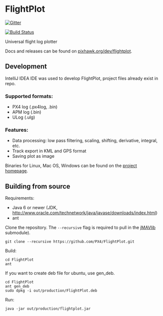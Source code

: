 FlightPlot
==========

[![Gitter](https://badges.gitter.im/Join%20Chat.svg)](https://gitter.im/DrTon/FlightPlot?utm_source=badge&utm_medium=badge&utm_campaign=pr-badge&utm_content=badge)

[![Build Status](https://travis-ci.org/PX4/FlightPlot.svg?branch=master)](https://travis-ci.org/PX4/FlightPlot)

Universal flight log plotter

Docs and releases can be found on [pixhawk.org/dev/flightplot](http://pixhawk.org/dev/flightplot).

Development
-----------

IntelliJ IDEA IDE was used to develop FlightPlot, project files already exist in repo.

### Supported formats:
 - PX4 log (.px4log, .bin)
 - APM log (.bin)
 - ULog (.ulg)

### Features:
 - Data processing: low pass filtering, scaling, shifting, derivative, integral, etc.
 - Track export in KML and GPS format
 - Saving plot as image

Binaries for Linux, Mac OS, Windows can be found on the [project homepage](https://github.com/PX4/FlightPlot/releases).

Building from source
--------------------

Requirements:
 -  Java 6 or newer (JDK, http://www.oracle.com/technetwork/java/javase/downloads/index.html)
 -  ant

Clone the repository. The `--recursive` flag is required to pull in the [jMAVlib](https://github.com/PX4/jMAVlib) submodule).
```
git clone --recursive https://github.com/PX4/FlightPlot.git
```

Build:
```
cd FlightPlot
ant
```

If you want to create deb file for ubuntu, use gen_deb.
```
cd FlightPlot
ant gen_deb
sudo dpkg -i out/production/FlightPlot.deb
```

Run:
```
java -jar out/production/flightplot.jar
```

